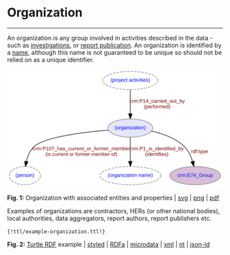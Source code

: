 # Organization
***

An organization is any group involved in activities described in the data - such as [investigations](ld4he-investigation.md), or [report publication](ld4he-report-publication.md). An organization is identified by a [name](ld4he-organization-name.md), although this name is not guaranteed to be unique so should not be relied on as a unique identifier.
 
![organization](img/ld4he-organization.svg)

**Fig. 1:** Organization with associated entities and properties | [svg](img/ld4he-organization.svg) | [png](img/ld4he-organization.png) | [pdf](img/ld4he-organization.pdf)

Examples of organizations are contractors, HERs (or other national bodies), local authorities, data aggregators, report authors, report publishers etc.

```turtle
{!ttl/example-organization.ttl!}
```
**Fig. 2:** [Turtle RDF](https://www.w3.org/TR/turtle/) example 
| [styled](https://cdn.rawgit.com/niklasl/ldtr/v0.2.2/demo/?url=https://cbinding.github.io/LD4HE/ttl/example-organization.ttl)
| [RDFa](http://rdf-translator.appspot.com/convert/n3/rdfa/html/https://cbinding.github.io/LD4HE/ttl/example-organization.ttl)
| [microdata](http://rdf-translator.appspot.com/convert/n3/microdata/html/https://cbinding.github.io/LD4HE/ttl/example-organization.ttl)
| [xml](http://rdf-translator.appspot.com/convert/n3/xml/html/https://cbinding.github.io/LD4HE/ttl/example-organization.ttl) 
| [nt](http://rdf-translator.appspot.com/convert/n3/nt/html/https://cbinding.github.io/LD4HE/ttl/example-organization.ttl)
| [json-ld](http://rdf-translator.appspot.com/convert/n3/json-ld/html/https://cbinding.github.io/LD4HE/ttl/example-organization.ttl)
